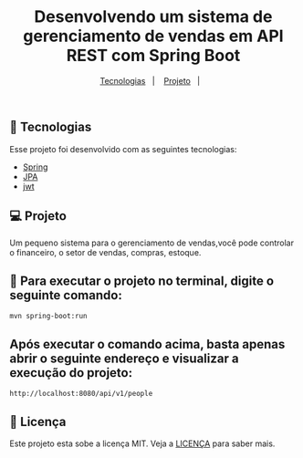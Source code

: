 <h1 align="center">
   Desenvolvendo um sistema de gerenciamento de vendas em API REST com Spring Boot
</h1>

<p align="center">
  <a href="#-tecnologias">Tecnologias</a>&nbsp;&nbsp;&nbsp;|&nbsp;&nbsp;&nbsp;
  <a href="#-projeto">Projeto</a>&nbsp;&nbsp;&nbsp;|&nbsp;&nbsp;&nbsp;
</p>


<br>


## 🚀 Tecnologias

Esse projeto foi desenvolvido com as seguintes tecnologias:

- [Spring](https://spring.io/)
- [JPA](https://spring.io/projects/spring-data-jpa)
- [jwt](https://jwt.io/)

## 💻 Projeto

Um pequeno sistema para o gerenciamento de vendas,você pode controlar o financeiro, o setor de vendas, compras, estoque. 

## :hammer: Para executar o projeto no terminal, digite o seguinte comando:

```shell script
mvn spring-boot:run 
```

## Após executar o comando acima, basta apenas abrir o seguinte endereço e visualizar a execução do projeto:

```
http://localhost:8080/api/v1/people
```
## 📝 Licença

Este projeto esta sobe a licença MIT. Veja a [LICENÇA](https://opensource.org/licenses/MIT) para saber mais.


